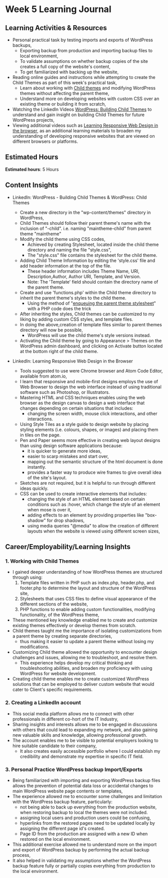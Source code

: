 # Week 5 Learning Journal <br/>

## Learning Activities & Resources
* Personal practical task by testing imports and exports of WordPress backups,
  * Exporting backup from production and importing backup files to local environment,
  * To validate assumptions on whether backup copies of the site creates a full copy of the website's content,
  * To get familiarized with backing up the website,
* Reading online guides and instructions while attempting to create the Child Themes as part of this week's practical task,
  * Learn about working with [Child themes](https://developer.wordpress.org/themes/advanced-topics/child-themes/) and modifying WordPress themes without affecting the parent theme,
  * Understand more on developing websites with custom CSS over an existing theme or building it from scratch,
* Watching the LinkedIn Videos [WordPress: Building Child Themes](https://www.linkedin.com/learning/wordpress-building-child-themes-3/what-you-need-to-know?autoSkip=true&resume=false&u=2223545) to understand and gain insight on building Child Themes for future WordPress projects,
* Viewing additional videos such as [Learning Responsive Web Design in the browser](https://www.linkedin.com/learning/learning-responsive-web-design-in-the-browser/welcome?u=2223545), as an additional learning materials to broaden my understanding of developing responsive websites that are viewed on different browsers or platforms.


## Estimated Hours
**Estimated hours**: 5 Hours

## Content Insights
* LinkedIn: WordPress - Building Child Themes & WordPress: Child Themes
  - Create a new directory in the "wp-content/themes" directory in WordPress,
  - Child Themes should follow their parent theme's name with the inclusion of "-child". i.e. naming "maintheme-child" from parent theme "maintheme"
  - Modify the child theme using CSS codes,
    - Achieved by creating Stylesheet, located inside the child theme directory and naming the file "style.css",
    - The "style.css" file contains the stylesheet for the child theme.
  - Adding Child Theme Information by editing the 'style.css' file and add header information at the top of the file.
    - These header information includes Theme Name, URI, Description,Author, Author URI, Template, and Version.
    - Note: The 'Template' field should contain the directory name of the parent theme.
  - Create and use 'functions.php' within the Child theme directory to inherit the parent theme's styles to the child theme.
    - Using the method of "[enqueuing the parent theme stylesheet](https://www.wpthemedetector.com/child-themes-enqueuing-the-parent-theme-stylesheet-instead-of-using-import/)" with a PHP code does the trick 
  - After inheriting the styles, Child themes can be customized to my liking by adding custom CSS styles, and template files.
  - In doing the above,creation of template files similar to parent themes directory will now be possible,
    - WordPress will use the child theme's style versions instead.
  - Activating the Child theme by going to Appearance > Themes on the WordPress admin dashboard, and clicking on Activate button located at the bottom right of the child theme.



* LinkedIn: Learning Responsive Web Design in the Browser
  - Tools suggested to use were Chrome browser and Atom Code Editor, available from atom.io,
  - I learn that responsive and mobile-first designs employs the use of Web Browser to design the web interface instead of using traditional software such as Photoshop, or Illustrators.
  - Mastering HTML and CSS techniques enables using the web browser as the design canvas to design a web interface that changes depending on certain situations that includes:
    - changing the screen width, mouse click interactions, and other interactions.
  - Using Style Tiles as a style guide to design website by placing styling elements (i.e. colours, shapes, or images) and placing them in tiles on the page.
  - Pen and Paper seems more effective in creating web layout designs than using design software applications because:
    - it is quicker to generate more ideas,
    - easier to scarp mistakes and start over,
    - mapping out the semantic structure of the html document is done instantly.
    - provides a faster way to produce wire frames to give overall idea of the site's layout.
  - Sketches are not required, but it is helpful to run through different ideas quickly.
  - CSS can be used to create interactive elements that includes:
    - changing the style of an HTML element based on certain conditions such as :hover, which change the style of an element when mose is over it,
    - adding effects to an element by providing properties like "box-shadow" for drop shadows,
    - using media queries "@media" to allow the creation of different layouts when the website is viewed using different screen sizes,
  


## Career/Employability/Learning Insights

### 1. Working with Child Themes<br>
  - I gained deeper understanding of how WordPress themes are structured through using:
    1) Template files written in PHP such as index.php, header.php, and footer.php to determine the layout and structure of the WordPress site,
    2) Stylesheets that uses CSS files to define visual appearance of the different sections of the website,
    3) PHP functions to enable adding custom functionalities, modifying functionality, of the WordPress theme,
  - These mentioned key knowledge enabled me to create and customize existing themes effectively or develop themes from scratch.
  - Child themes taught me the importance of isolating customizations from a parent theme by creating separate directories,
    - thus making it easier to update a parent theme without losing my modifications.
  - Customizing Child theme allowed the opportunity to encounter design challenges and issues, allowing me to troubleshoot, and resolve them.
    - This experience helps develop my critical thinking and troubleshooting abilities, and broaden my proficiency with using WordPress for website development.
  - Creating child theme enables me to create customized WordPress solutions that can be employed to deliver custom website that would cater to Client's specific requirements.



### 2. Creating a LinkedIn account<br>
  - This social media platform allows me to connect with other professionals in different co-hort of the IT Industry,
  - Sharing insights and interests allows me to be engaged in discussions with others that could lead to expanding my network, and also gaining new valuable skills and knowledge, allowing professional growth.
  - The account enables me to be visible to potential employers looking to hire suitable candidate to their company,
    - It also creates easily accessible portfolio where I could establish my credibility and demonstrate my expertise in specific IT field.



### 3. Personal Practice WordPress backup Import/Exports<br>
  - Being familiarized with importing and exporting WordPress backup files allows the prevention of potential data loss or accidental changes to main WordPress website page contents or templates,
  - The experience allowed me to encounter some challenges and limitation with the WordPress backup feature, particularly:
    - not being able to back up everything from the production website, when restoring backup to local the themes were not included.
    - assigning local users and production users could be confusing,
    - hyperlinks from the restored pages need to be updated locally by assigning the different page id's created.
    - Page ID from the production are assigned with a new ID when restored on the local environment.
  - This additional exercise allowed me to understand more on the import and export of WordPress backup by performing the actual backup process,
  - It also helped in validating my assumptions whether the WordPress backup feature fully or partially copies everything from production to the local environment.
